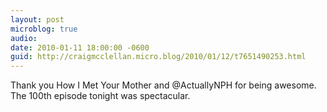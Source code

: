 ```yaml
---
layout: post
microblog: true
audio: 
date: 2010-01-11 18:00:00 -0600
guid: http://craigmcclellan.micro.blog/2010/01/12/t7651490253.html
---
```

Thank you How I Met Your Mother and @ActuallyNPH for being awesome.  The 100th episode tonight was spectacular.
